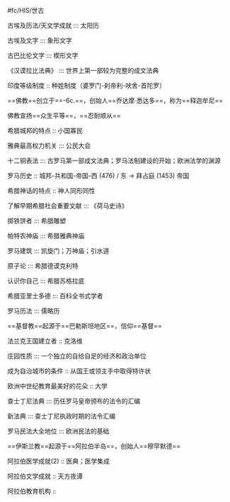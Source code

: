 #fc/HIS/世古

古埃及历法/天文学成就 ::: 太阳历

古埃及文字 ::: 象形文字

古巴比伦文字 ::: 楔形文字

《汉谟拉比法典》 ::: 世界上第一部较为完整的成文法典

印度等级制度 :: 种姓制度（婆罗门-刹帝利-吠舍-首陀罗）

==佛教==创立于==-6c.==，创始人==乔达摩·悉达多==，称为==释迦牟尼==

佛教宣扬==众生平等==，==忍耐顺从==

希腊城邦的特点 :: 小国寡民

雅典最高权力机关 ::: 公民大会

十二铜表法 ::: 古罗马第一部成文法典；罗马法制建设的开始；欧洲法学的渊源

罗马历史 :: 城邦-共和国-帝国-西 (476) / 东 -> 拜占庭 (1453) 帝国

希腊神话的特点 :: 神人同形同性

了解早期希腊社会重要文献 ::: 《荷马史诗》

掷铁饼者 ::: 希腊雕塑

帕特农神庙 ::: 希腊雅典神庙

罗马建筑 ::: 凯旋门；万神庙；引水道

原子论 ::: 希腊德谟克利特

认识你自己 ::: 希腊苏格拉底

希腊亚里士多德 ::: 百科全书式学者

罗马历法 ::: 儒略历

==基督教==起源于==巴勒斯坦地区==，信仰==基督==

法兰克王国建立者 :: 克洛维

庄园性质 ::: 一个独立的自给自足的经济和政治单位

成为自治城市的条件 :: 从国王或领主手中取得特许状

欧洲中世纪教育最美好的花朵 :: 大学

查士丁尼法典 ::: 历任罗马皇帝颁布的法令的汇编

新法典 ::: 查士丁尼执政时期的法令汇编

罗马民法大全地位 ::: 欧洲民法的基础

==伊斯兰教==起源于==阿拉伯半岛==，创始人==穆罕默德==

阿拉伯医学成就(2) :: 医典；医学集成

阿拉伯文学成就 :: 天方夜谭

阿拉伯教育机构 :: 